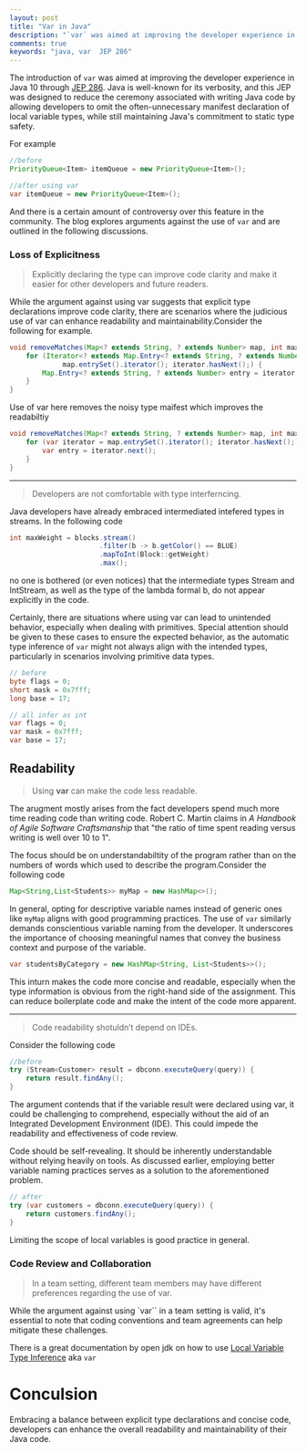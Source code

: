 ```yaml
---
layout: post
title: "Var in Java"
description: "`var` was aimed at improving the developer experience in Java 10, this blog explores the arguments aganist it"
comments: true
keywords: "java, var  JEP 286"
---
```



The introduction of `var` was aimed at improving the developer experience in Java 10 through [JEP 286](https://openjdk.org/jeps/286). Java is well-known for its verbosity, and this JEP was designed to reduce the ceremony associated with writing Java code by allowing developers to omit the often-unnecessary manifest declaration of local variable types, while still maintaining Java's commitment to static type safety.

For example 

```java 
//before
PriorityQueue<Item> itemQueue = new PriorityQueue<Item>();

//after using var 
var itemQueue = new PriorityQueue<Item>();
```

And there is a certain amount of controversy over this feature in the community. The blog explores arguments against the use of `var` and are outlined in the following discussions.

### Loss of Explicitness

>Explicitly declaring the type can improve code clarity and make it easier for other developers and future readers.

While the argument against using var suggests that explicit type declarations improve code clarity, there are scenarios where the judicious use of var can enhance readability and maintainability.Consider the following for example.

```java 
void removeMatches(Map<? extends String, ? extends Number> map, int max) {
    for (Iterator<? extends Map.Entry<? extends String, ? extends Number>> iterator =
             map.entrySet().iterator(); iterator.hasNext();) {
        Map.Entry<? extends String, ? extends Number> entry = iterator.next();
    }
}
```

Use of var here removes the noisy type maifest which improves the readabiltiy

```java
void removeMatches(Map<? extends String, ? extends Number> map, int max) {
    for (var iterator = map.entrySet().iterator(); iterator.hasNext();) {
        var entry = iterator.next();
    }
}
```
---
> Developers are not comfortable with type interferncing.

Java developers have already embraced intermediated intefered types in streams. In the following code 

```java 
int maxWeight = blocks.stream()
                      .filter(b -> b.getColor() == BLUE)
                      .mapToInt(Block::getWeight)
                      .max();
```
no one is bothered (or even notices) that the intermediate types Stream<Block> and IntStream, as well as the type of the lambda formal b, do not appear explicitly in the code.

Certainly, there are situations where using var can lead to unintended behavior, especially when dealing with primitives. Special attention should be given to these cases to ensure the expected behavior, as the automatic type inference of `var` might not always align with the intended types, particularly in scenarios involving primitive data types.

```java
// before
byte flags = 0;
short mask = 0x7fff;
long base = 17;

// all infer as int
var flags = 0;
var mask = 0x7fff;
var base = 17;
```


## Readability

> Using **var** can make the code less readable.

The arugment mostly arises from the fact developers spend much more time reading code than writing code. Robert C. Martin claims in *A Handbook of Agile Software Craftsmanship* that "the ratio of time spent reading versus writing is well over 10 to 1".

The focus should be on understandabiltity of the program rather than on the numbers of words which used to describe the program.Consider the following code 

```java 
Map<String,List<Students>> myMap = new HashMap<>(); 
```
In general, opting for descriptive variable names instead of generic ones like `myMap` aligns with good programming practices. The use of `var` similarly demands conscientious variable naming from the developer. It underscores the importance of choosing meaningful names that convey the business context and purpose of the variable.

```java
var studentsByCategory = new HashMap<String, List<Students>>(); 
```

This inturn makes the code more concise and readable, especially when the type information is obvious from the right-hand side of the assignment. This can reduce boilerplate code and make the intent of the code more apparent.

---
>Code readability shotuldn’t depend on IDEs.

Consider the following code 

```java
//before
try (Stream<Customer> result = dbconn.executeQuery(query)) {
    return result.findAny();
}
```

The argument contends that if the variable result were declared using var, it could be challenging to comprehend, especially without the aid of an Integrated Development Environment (IDE). This could impede the readability and effectiveness of code review.

Code should be self-revealing. It should be inherently understandable without relying heavily on tools. As discussed earlier, employing better variable naming practices serves as a solution to the aforementioned problem.

```java
// after 
try (var customers = dbconn.executeQuery(query)) {
    return customers.findAny();
}
```

Limiting the scope of local variables is good practice in general.

### Code Review and Collaboration

>In a team setting, different team members may have different preferences regarding the use of var.

While the argument against using `var`` in a team setting is valid, it's essential to note that coding conventions and team agreements can help mitigate these challenges. 

There is a great documentation by open jdk on how to use [Local Variable Type Inference](https://openjdk.org/projects/amber/guides/lvti-style-guide) aka `var`


# Conculsion

Embracing a balance between explicit type declarations and concise code, developers can enhance the overall readability and maintainability of their Java code.
